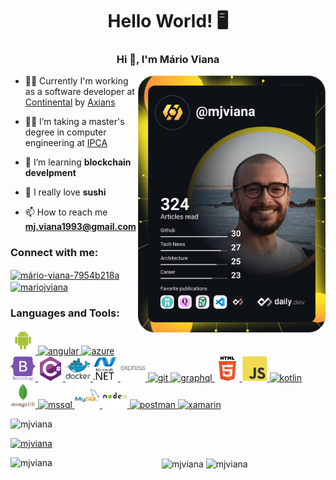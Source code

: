 
<h1 align="center">Hello World! 🖥️</h1>
<h3 align="center">Hi 👋, I'm Mário Viana</h3>

<a href="https://app.daily.dev/mjviana"><img align="right" src="https://github.com/mjviana/mjviana/blob/main/devcard.svg" width="300" alt="Mário Viana's Dev Card"/></a>  
  
- 🧑‍💻 Currently I'm working as a software developer at [Continental](https://www.continental-pneus.pt/) by [Axians](https://www.axians.pt/)

- 🧑‍🎓 I’m taking a master's degree in computer engineering at [IPCA](https://ipca.pt/)

- 🌱 I’m learning **blockchain develpment**

- 🍣 I really love **sushi**

- 📫 How to reach me **mj.viana1993@gmail.com**

<h3 align="left">Connect with me:</h3>
<p align="left">
<a href="https://linkedin.com/in/mário-viana-7954b218a" target="blank"><img align="center" src="https://raw.githubusercontent.com/rahuldkjain/github-profile-readme-generator/master/src/images/icons/Social/linked-in-alt.svg" alt="mário-viana-7954b218a" height="30" width="40" /></a>
<a href="https://instagram.com/mariojviana" target="blank"><img align="center" src="https://raw.githubusercontent.com/rahuldkjain/github-profile-readme-generator/master/src/images/icons/Social/instagram.svg" alt="mariojviana" height="30" width="40" /></a>
</p>

<h3 align="left">Languages and Tools:</h3>
<p align="left"> <a href="https://developer.android.com" target="_blank" rel="noreferrer"> <img src="https://raw.githubusercontent.com/devicons/devicon/master/icons/android/android-original-wordmark.svg" alt="android" width="40" height="40"/> </a> <a href="https://angular.io" target="_blank" rel="noreferrer"> <img src="https://angular.io/assets/images/logos/angular/angular.svg" alt="angular" width="40" height="40"/> </a> <a href="https://azure.microsoft.com/en-in/" target="_blank" rel="noreferrer"> <img src="https://www.vectorlogo.zone/logos/microsoft_azure/microsoft_azure-icon.svg" alt="azure" width="40" height="40"/> </a> <a href="https://getbootstrap.com" target="_blank" rel="noreferrer"> <img src="https://raw.githubusercontent.com/devicons/devicon/master/icons/bootstrap/bootstrap-plain-wordmark.svg" alt="bootstrap" width="40" height="40"/> </a> <a href="https://www.w3schools.com/cs/" target="_blank" rel="noreferrer"> <img src="https://raw.githubusercontent.com/devicons/devicon/master/icons/csharp/csharp-original.svg" alt="csharp" width="40" height="40"/> </a> <a href="https://www.docker.com/" target="_blank" rel="noreferrer"> <img src="https://raw.githubusercontent.com/devicons/devicon/master/icons/docker/docker-original-wordmark.svg" alt="docker" width="40" height="40"/> </a> <a href="https://dotnet.microsoft.com/" target="_blank" rel="noreferrer"> <img src="https://raw.githubusercontent.com/devicons/devicon/master/icons/dot-net/dot-net-original-wordmark.svg" alt="dotnet" width="40" height="40"/> </a> <a href="https://expressjs.com" target="_blank" rel="noreferrer"> <img src="https://raw.githubusercontent.com/devicons/devicon/master/icons/express/express-original-wordmark.svg" alt="express" width="40" height="40"/> </a> <a href="https://git-scm.com/" target="_blank" rel="noreferrer"> <img src="https://www.vectorlogo.zone/logos/git-scm/git-scm-icon.svg" alt="git" width="40" height="40"/> </a> <a href="https://graphql.org" target="_blank" rel="noreferrer"> <img src="https://www.vectorlogo.zone/logos/graphql/graphql-icon.svg" alt="graphql" width="40" height="40"/> </a> <a href="https://www.w3.org/html/" target="_blank" rel="noreferrer"> <img src="https://raw.githubusercontent.com/devicons/devicon/master/icons/html5/html5-original-wordmark.svg" alt="html5" width="40" height="40"/> </a> <a href="https://developer.mozilla.org/en-US/docs/Web/JavaScript" target="_blank" rel="noreferrer"> <img src="https://raw.githubusercontent.com/devicons/devicon/master/icons/javascript/javascript-original.svg" alt="javascript" width="40" height="40"/> </a> <a href="https://kotlinlang.org" target="_blank" rel="noreferrer"> <img src="https://www.vectorlogo.zone/logos/kotlinlang/kotlinlang-icon.svg" alt="kotlin" width="40" height="40"/> </a> <a href="https://www.mongodb.com/" target="_blank" rel="noreferrer"> <img src="https://raw.githubusercontent.com/devicons/devicon/master/icons/mongodb/mongodb-original-wordmark.svg" alt="mongodb" width="40" height="40"/> </a> <a href="https://www.microsoft.com/en-us/sql-server" target="_blank" rel="noreferrer"> <img src="https://www.svgrepo.com/show/303229/microsoft-sql-server-logo.svg" alt="mssql" width="40" height="40"/> </a> <a href="https://www.mysql.com/" target="_blank" rel="noreferrer"> <img src="https://raw.githubusercontent.com/devicons/devicon/master/icons/mysql/mysql-original-wordmark.svg" alt="mysql" width="40" height="40"/> </a> <a href="https://nodejs.org" target="_blank" rel="noreferrer"> <img src="https://raw.githubusercontent.com/devicons/devicon/master/icons/nodejs/nodejs-original-wordmark.svg" alt="nodejs" width="40" height="40"/> </a> <a href="https://postman.com" target="_blank" rel="noreferrer"> <img src="https://www.vectorlogo.zone/logos/getpostman/getpostman-icon.svg" alt="postman" width="40" height="40"/> </a> <a href="https://dotnet.microsoft.com/apps/xamarin" target="_blank" rel="noreferrer"> <img src="https://raw.githubusercontent.com/detain/svg-logos/780f25886640cef088af994181646db2f6b1a3f8/svg/xamarin.svg" alt="xamarin" width="40" height="40"/> </a> </p>

<p align="left"> <img src="https://komarev.com/ghpvc/?username=mjviana&label=Profile%20views&color=d83b7d&style=flat" alt="mjviana" /> </p>

<p align="left"> <a href="https://github.com/ryo-ma/github-profile-trophy"><img src="https://github-profile-trophy.vercel.app/?username=mjviana&no-bg=true&margin-w=15&theme=radical" alt="mjviana" /></a> </p>

<img align="left" width="48%" src="https://github-readme-stats.vercel.app/api/top-langs?username=mjviana&show_icons=true&locale=en&layout=compact&theme=radical" alt="mjviana" />

<img align="center" width="48%" src="https://github-readme-stats.vercel.app/api?username=mjviana&show_icons=true&locale=en&theme=radical" alt="mjviana" /> 

<img align="center" width="48%"  src="https://github-readme-streak-stats.herokuapp.com/?user=mjviana&theme=radical" alt="mjviana" /> 




<!--### Blogs posts  -->
<!-- BLOG-POST-LIST:START -->
<!-- BLOG-POST-LIST:END -->

<!---
mjviana/mjviana is a ✨ special ✨ repository because its `README.md` (this file) appears on your GitHub profile.
You can click the Preview link to take a look at your changes.
--->
